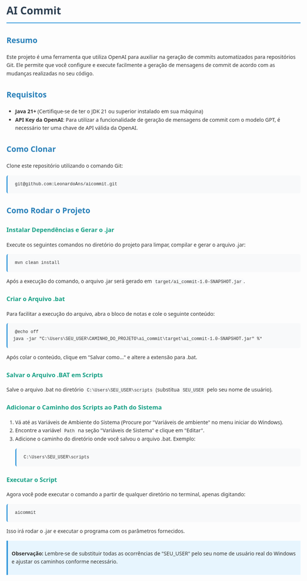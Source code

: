 <!DOCTYPE html>
<html lang="pt-BR">
<head>
    <meta charset="UTF-8">
    <meta name="viewport" content="width=device-width, initial-scale=1.0">
</head>
<body style="font-family: 'Segoe UI', Tahoma, Geneva, Verdana, sans-serif; line-height: 1.6; max-width: 800px; margin: 0 auto; padding: 20px; color: #333;">
    <h1 style="color: #2c3e50; border-bottom: 2px solid #3498db; padding-bottom: 10px;">AI Commit</h1>
    <section>
        <h2 style="color: #2980b9; margin-top: 30px;">Resumo</h2>
        <p>Este projeto é uma ferramenta que utiliza OpenAI para auxiliar na geração de commits automatizados para repositórios Git. Ele permite que você configure e execute facilmente a geração de mensagens de commit de acordo com as mudanças realizadas no seu código.</p>
    </section>
    <section>
        <h2 style="color: #2980b9; margin-top: 30px;">Requisitos</h2>
        <ul>
            <li><strong>Java 21+</strong> (Certifique-se de ter o JDK 21 ou superior instalado em sua máquina)</li>
            <li><strong>API Key da OpenAI</strong>: Para utilizar a funcionalidade de geração de mensagens de commit com o modelo GPT, é necessário ter uma chave de API válida da OpenAI.</li>
        </ul>
    </section>
    <section>
        <h2 style="color: #2980b9; margin-top: 30px;">Como Clonar</h2>
        <p>Clone este repositório utilizando o comando Git:</p>
        <pre style="background-color: #f8f9fa; padding: 15px; border-radius: 5px; overflow-x: auto; border-left: 3px solid #3498db;"><code style="background-color: #f8f9fa; padding: 2px 5px; border-radius: 3px; font-family: 'Courier New', Courier, monospace;">git@github.com:LeonardoAns/aicommit.git</code></pre>
    </section>
    <section>
        <h2 style="color: #2980b9; margin-top: 30px;">Como Rodar o Projeto</h2>
        <article>
            <h3 style="color: #16a085;">Instalar Dependências e Gerar o .jar</h3>
            <p>Execute os seguintes comandos no diretório do projeto para limpar, compilar e gerar o arquivo .jar:</p>
            <pre style="background-color: #f8f9fa; padding: 15px; border-radius: 5px; overflow-x: auto; border-left: 3px solid #3498db;"><code style="background-color: #f8f9fa; padding: 2px 5px; border-radius: 3px; font-family: 'Courier New', Courier, monospace;">mvn clean install</code></pre>
            <p>Após a execução do comando, o arquivo .jar será gerado em <code style="background-color: #f8f9fa; padding: 2px 5px; border-radius: 3px; font-family: 'Courier New', Courier, monospace;">target/ai_commit-1.0-SNAPSHOT.jar</code>.</p>
        </article>
        <article>
            <h3 style="color: #16a085;">Criar o Arquivo .bat</h3>
            <p>Para facilitar a execução do arquivo, abra o bloco de notas e cole o seguinte conteúdo:</p>
            <pre style="background-color: #f8f9fa; padding: 15px; border-radius: 5px; overflow-x: auto; border-left: 3px solid #3498db;"><code style="background-color: #f8f9fa; padding: 2px 5px; border-radius: 3px; font-family: 'Courier New', Courier, monospace;">@echo off
java -jar "C:\Users\SEU_USER\CAMINHO_DO_PROJETO\ai_commit\target\ai_commit-1.0-SNAPSHOT.jar" %*</code></pre>
            <p>Após colar o conteúdo, clique em "Salvar como..." e altere a extensão para .bat.</p>
        </article>
        <article>
            <h3 style="color: #16a085;">Salvar o Arquivo .BAT em Scripts</h3>
            <p>Salve o arquivo .bat no diretório <code style="background-color: #f8f9fa; padding: 2px 5px; border-radius: 3px; font-family: 'Courier New', Courier, monospace;">C:\Users\SEU_USER\scripts</code> (substitua <code style="background-color: #f8f9fa; padding: 2px 5px; border-radius: 3px; font-family: 'Courier New', Courier, monospace;">SEU_USER</code> pelo seu nome de usuário).</p>
        </article>
        <article>
            <h3 style="color: #16a085;">Adicionar o Caminho dos Scripts ao Path do Sistema</h3>
            <ol>
                <li>Vá até as Variáveis de Ambiente do Sistema (Procure por "Variáveis de ambiente" no menu iniciar do Windows).</li>
                <li>Encontre a variável <code style="background-color: #f8f9fa; padding: 2px 5px; border-radius: 3px; font-family: 'Courier New', Courier, monospace;">Path</code> na seção "Variáveis de Sistema" e clique em "Editar".</li>
                <li>Adicione o caminho do diretório onde você salvou o arquivo .bat. Exemplo:
                    <pre style="background-color: #f8f9fa; padding: 15px; border-radius: 5px; overflow-x: auto; border-left: 3px solid #3498db;"><code style="background-color: #f8f9fa; padding: 2px 5px; border-radius: 3px; font-family: 'Courier New', Courier, monospace;">C:\Users\SEU_USER\scripts</code></pre>
                </li>
            </ol>
        </article>
        <article>
            <h3 style="color: #16a085;">Executar o Script</h3>
            <p>Agora você pode executar o comando a partir de qualquer diretório no terminal, apenas digitando:</p>
            <pre style="background-color: #f8f9fa; padding: 15px; border-radius: 5px; overflow-x: auto; border-left: 3px solid #3498db;"><code style="background-color: #f8f9fa; padding: 2px 5px; border-radius: 3px; font-family: 'Courier New', Courier, monospace;">aicommit</code></pre>
            <p>Isso irá rodar o .jar e executar o programa com os parâmetros fornecidos.</p>
        </article>
    </section>
    <div style="background-color: #e7f5fe; padding: 10px; border-left: 4px solid #3498db; margin: 15px 0;">
        <p><strong>Observação:</strong> Lembre-se de substituir todas as ocorrências de "SEU_USER" pelo seu nome de usuário real do Windows e ajustar os caminhos conforme necessário.</p>
    </div>
</body>
</html>
